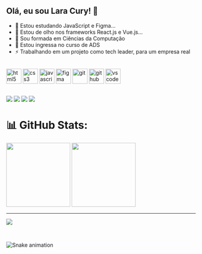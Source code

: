 ## Olá, eu sou Lara Cury! 👋

- 🌱 Estou estudando JavaScript e Figma...
- 👯 Estou de olho nos frameworks React.js e Vue.js...
- 💬 Sou formada em Ciências da Computação
- 💬 Estou ingressa no curso de ADS
- ⚡ Trabalhando em um projeto como tech leader, para um empresa real

<div style="display: inline_block"></br>
  <img aling="center" alt="html5" height="40" width="40" src="https://cdn.jsdelivr.net/gh/devicons/devicon@latest/icons/html5/html5-plain-wordmark.svg" />
  <img aling="center" alt="css3" height="40" width="40" src="https://cdn.jsdelivr.net/gh/devicons/devicon@latest/icons/css3/css3-original-wordmark.svg" />
  <img aling="center" alt="javascript" height="40" width="40" src="https://cdn.jsdelivr.net/gh/devicons/devicon@latest/icons/javascript/javascript-original.svg" />
  <img aling="center" alt="figma" height="40" width="40" src="https://cdn.jsdelivr.net/gh/devicons/devicon@latest/icons/figma/figma-original.svg" />
  <img aling="center" alt="git" height="40" width="40" src="https://cdn.jsdelivr.net/gh/devicons/devicon@latest/icons/git/git-original-wordmark.svg" />
  <img aling="center" alt="github" height="40" width="40" src="https://cdn.jsdelivr.net/gh/devicons/devicon@latest/icons/github/github-original-wordmark.svg" />
  <img aling="center" alt="vscode" height="40" width="40" src="https://cdn.jsdelivr.net/gh/devicons/devicon@latest/icons/vscode/vscode-original.svg" />
</div>

##

<div>
  <a href="https://www.linkedin.com/in/lara-pereira-cury-nascimento"><img src="https://img.shields.io/badge/LinkedIn-0077B5?style=for-the-badge&logo=linkedin&logoColor=white" target="_blank"></a>
  <a href="https://www.instagram.com/lara_cury?igsh=MWt0ajY0YXh0dnVneQ=="><img src="https://img.shields.io/badge/Instagram-E4405F?style=for-the-badge&logo=instagram&logoColor=white" target="_blank"></a>
  <a href ="mailto:laracury.dev@gmail.com"><img src="https://img.shields.io/badge/-Gmail-%23333?style=for-the-badge&logo=gmail&logoColor=white" target="_blank"></a>
  <a href="https://laracury-portifolio.netlify.app/" target="_blank"><img src="https://img.shields.io/badge/-Portfolio-%23E4405F?style=for-the-badge&logo=portfolio&logoColor=white" target="_blank"></a>
</div>

# 📊 GitHub Stats:
  <div aling="center">
    <img height="170em" src="https://github-readme-streak-stats.herokuapp.com/?user=laracury&theme=dracula_border=true&theme=dracula" /> 
    <img height="170em" src="https://github-readme-stats.vercel.app/api/top-langs/?username=laracury&theme=dracula&show_icons=true&hide_border=false&layout=compact"/>
  </div>

---
[![](https://visitcount.itsvg.in/api?id=laracury&icon=0&color=0)](https://visitcount.itsvg.in)

<br>

![Snake animation](https://github.com/laracury/laracury/blob/output/github-contribution-grid-snake.svg)
